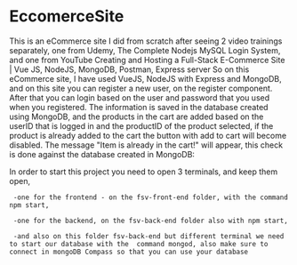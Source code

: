 # EccomerceSite
This is an eCommerce site I did from scratch after seeing 2 video trainings separately, one from Udemy, The Complete Nodejs MySQL Login System, and one from YouTube Creating and Hosting a Full-Stack E-Commerce Site | Vue JS, NodeJS, MongoDB, Postman, Express server
So on this eCommerce site,   I have used VueJS, NodeJS with Express and MongoDB, and on this site you can register a new user, on the register component. After that you can login based on the user and password that you used when you registered. The information is saved in the database created using MongoDB,  and the products in the cart are added based on the userID that is logged in and the productID of the product selected, if the product is already added to the cart the button with add to cart will become disabled. The message "Item is already in the cart!" will appear, this check is done against the database created in MongoDB:

 In order to start this project you need to open 3 terminals, and keep them open, 
 
     -one for the frontend - on the fsv-front-end folder, with the command npm start, 
     
     -one for the backend, on the fsv-back-end folder also with npm start,
     
     -and also on this folder fsv-back-end but different terminal we need to start our database with the  command mongod, also make sure to connect in mongoDB Compass so that you can use your database 
